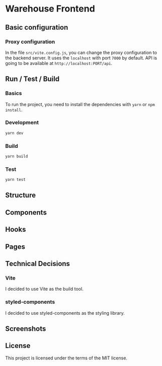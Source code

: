 # Warehouse Frontend

## Basic configuration

### Proxy configuration

In the file `src/vite.config.js`, you can change the proxy configuration to the backend server.
It uses the `localhost` with port `7000` by default.
API is going to be available at `http://localhost:PORT/api`.

## Run / Test / Build

### Basics

To run the project, you need to install the dependencies with `yarn` or `npm install`.

### Development

```bash
yarn dev
```

### Build

```bash
yarn build
```

### Test

```bash
yarn test
```

## Structure

## Components

## Hooks
 
## Pages

## Technical Decisions
 
###

### Vite

I decided to use Vite as the build tool.

### styled-components

I decided to use styled-components as the styling library.

## Screenshots

## License

This project is licensed under the terms of the MIT license.
